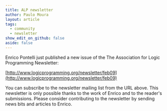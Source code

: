 ```yaml
---
title: ALP newsletter
author: Paulo Moura
layout: article
tags:
  - community
  - newsletter
show_edit_on_github: false
aside: false
---
```


Enrico Pontelli just published a new issue of the The Association for Logic Programming Newsletter:

[http://www.logicprogramming.org/newsletter/feb09](http://www.logicprogramming.org/newsletter/feb09)

You can subscribe to the newsletter mailing list from the URL above. This newsletter is only possible thanks to the work of Enrico and to the reader's submissions. Please consider contributing to the newsletter by sending news bits and articles to Enrico.
